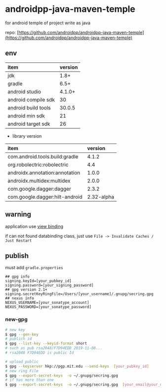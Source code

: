 # androidpp-java-maven-temple

for android temple of project write as java

repo: [https://github.com/androidpp/androidpp-java-maven-temple](https://github.com/androidpp/androidpp-java-maven-temple)

## env

| item           | version |
| :------------- | :------ |
| jdk            | 1.8+    |
| gradle         | 6.5+    |
| android studio | 4.1.0+  |
| android compile sdk | 30 |
| android build tools | 30.0.5 |
| android min sdk | 21 |
| android target sdk | 26 |

- library version

| item                           | version |
| :----------------------------- | :------ |
| com.android.tools.build:gradle | 4.1.2   |
| org.robolectric:robolectric    | 4.4     |
| androidx.annotation:annotation | 1.0.0   |
| androidx.multidex:multidex     | 2.0.0   |
| com.google.dagger:dagger       | 2.3.2   |
| com.google.dagger:hilt-android | 2.32-alpha   |


## warning

application use [view binding](https://developer.android.com/topic/libraries/view-binding)

if can not found databinding class, just use `File -> Invalidate Caches / Just Restart`

## publish

must add `gradle.properties`

```properties
## gpg info
signing.keyId=[your_pubkey_id]
signing.password=[your_signing_password]
## gpg version 2.1+
signing.secretKeyRingFile=/Users/[your_username]/.gnupg/secring.gpg
## nexus info
NEXUS_USERNAME=[your_sonatype_account]
NEXUS_PASSWORD=[your_sonatype_password]
```

### new-gpg

```bash
# new key
$ gpg --gen-key
# publich id
$ gpg --list-key --keyid-format short
# such as pub rsa2048/F7D94EDD 2019-11-08...
# rsa2048 F7D94EDD is public Id

# upload public
$ gpg --keyserver hkp://pgp.mit.edu --send-keys  [your_pubkey_id]
# new ring File
$ gpg --export-secret-keys  -o ~/.gnupg/secring.gpg
# if has more than one
$ gpg --export-secret-keys  -o ~/.gnupg/secring.gpg  [your_email@your_domain.com]
```